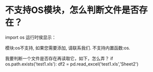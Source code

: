 # 不支持OS模块，怎么判断文件是否存在？

import os
运行时侯显示：

模块:os不支持, 如果您需要添加, 请联系我们.
不支持内置函数:os.

我要判断一个文件是否存在再读取它，如下，怎么弄？
if os.path.exists('test1.xls'):
    df2 = pd.read_excel('test1.xls','Sheet2')